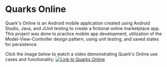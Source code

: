# Quarks Online

Quark's Online is an Android mobile application created using Android Studio, Java, and JUnit testing to create a fictional online marketplace app. This project was done to practice mobile app development, utilization of the Model-View-Controller design pattern, using unit testing, and saved states for persistence.

Click the image below to watch a video demonstrating Quark's Online use cases and functionality:
[![Link to Quarks Online](http://img.youtube.com/vi/ElSi9zyyRVg/0.jpg)](https://youtu.be/ElSi9zyyRVg "Quarks Online")


